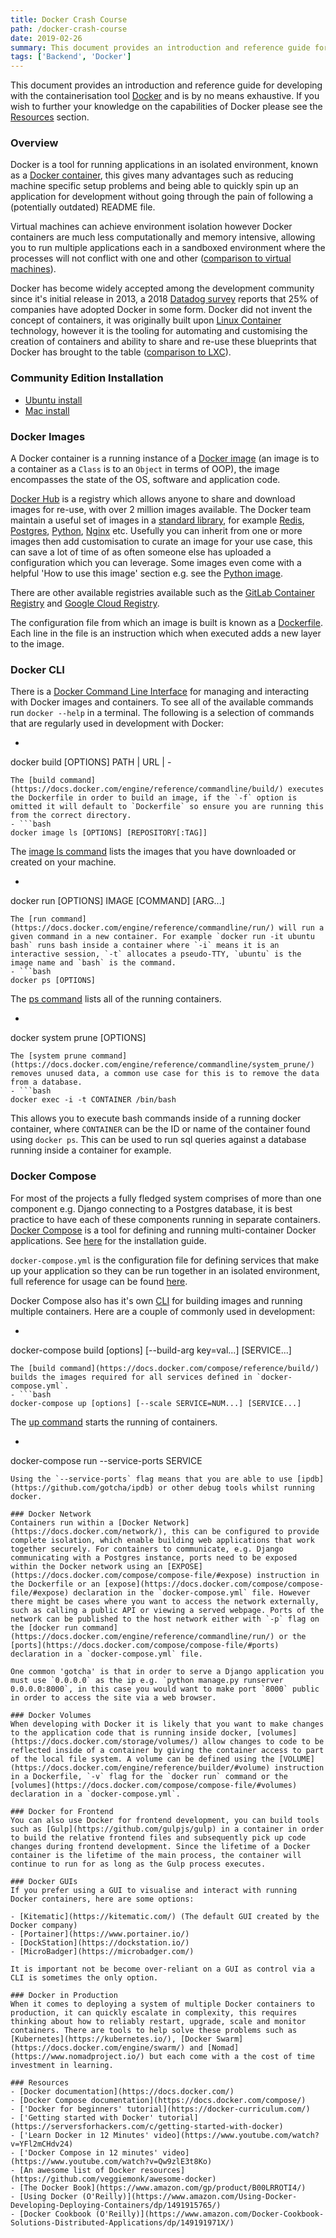 ```yaml
---
title: Docker Crash Course
path: /docker-crash-course
date: 2019-02-26
summary: This document provides an introduction and reference guide for developing with the containerisation tool Docker and is by no means exhaustive.
tags: ['Backend', 'Docker']
---
```


This document provides an introduction and reference guide for developing with the containerisation tool [Docker](https://www.docker.com/) and is by no means exhaustive. If you wish to further your knowledge on the capabilities of Docker please see the [Resources](#resources) section.

### Overview
Docker is a tool for running applications in an isolated environment, known as a [Docker container](https://www.docker.com/resources/what-container#/package_software), this gives many advantages such as reducing machine specific setup problems and being able to quickly spin up an application for development without going through the pain of following a (potentially outdated) README file.

Virtual machines can achieve environment isolation however Docker containers are much less computationally and memory intensive, allowing you to run multiple applications each in a sandboxed environment where the processes will not conflict with one and other ([comparison to virtual machines](https://stackoverflow.com/questions/16047306/how-is-docker-different-from-a-virtual-machine)).

Docker has become widely accepted among the development community since it's initial release in 2013, a 2018 [Datadog survey](https://www.datadoghq.com/docker-adoption/) reports that 25% of companies have adopted Docker in some form. Docker did not invent the concept of containers, it was originally built upon [Linux Container](https://en.wikipedia.org/wiki/LXC) technology, however it is the tooling for automating and customising the creation of containers and ability to share and re-use these blueprints that Docker has brought to the table ([comparison to LXC](https://docs.docker.com/engine/faq/#what-does-docker-technology-add-to-just-plain-lxc)).

### Community Edition Installation
 - [Ubuntu install](https://docs.docker.com/install/linux/docker-ce/ubuntu/)
 - [Mac install](https://docs.docker.com/docker-for-mac/install/)

### Docker Images
A Docker container is a running instance of a [Docker image](https://docs.docker.com/v17.09/engine/userguide/storagedriver/imagesandcontainers/) (an image is to a container as a `Class` is to an `Object` in terms of OOP), the image encompasses the state of the OS, software and application code.

[Docker Hub](https://hub.docker.com/) is a registry which allows anyone to share and download images for re-use, with over 2 million images available. The Docker team maintain a useful set of images in a [standard library](https://hub.docker.com/search/?q=&type=image&image_filter=official), for example [Redis](https://hub.docker.com/_/redis), [Postgres](https://hub.docker.com/_/postgres), [Python](https://hub.docker.com/_/python), [Nginx](https://hub.docker.com/_/nginx) etc. Usefully you can inherit from one or more images then add customisation to curate an image for your use case, this can save a lot of time of as often someone else has uploaded a configuration which you can leverage. Some images even come with a helpful 'How to use this image' section e.g. see the [Python image](https://hub.docker.com/_/python/).

There are other available registries available such as the [GitLab Container Registry](https://about.gitlab.com/2016/05/23/gitlab-container-registry/) and [Google Cloud Registry](https://cloud.google.com/container-registry/).

The configuration file from which an image is built is known as a [Dockerfile](https://docs.docker.com/engine/reference/builder/). Each line in the file is an instruction which when executed adds a new layer to the image.

### Docker CLI
There is a [Docker Command Line Interface](https://docs.docker.com/engine/reference/commandline/cli/) for managing and interacting with Docker images and containers. To see all of the available commands run `docker --help` in a terminal. The following is a selection of commands that are regularly used in development with Docker:
 - ```bash
 docker build [OPTIONS] PATH | URL | -
 ```
The [build command](https://docs.docker.com/engine/reference/commandline/build/) executes the Dockerfile in order to build an image, if the `-f` option is omitted it will default to `Dockerfile` so ensure you are running this from the correct directory.
 - ```bash
 docker image ls [OPTIONS] [REPOSITORY[:TAG]]
 ```
 The [image ls command](https://docs.docker.com/engine/reference/commandline/image_ls/) lists the images that you have downloaded or created on your machine.
 - ```bash
 docker run [OPTIONS] IMAGE [COMMAND] [ARG...]
 ```
 The [run command](https://docs.docker.com/engine/reference/commandline/run/) will run a given command in a new container. For example `docker run -it ubuntu bash` runs bash inside a container where `-i` means it is an interactive session, `-t` allocates a pseudo-TTY, `ubuntu` is the image name and `bash` is the command.
 - ```bash
 docker ps [OPTIONS]
 ```
 The [ps command](https://docs.docker.com/engine/reference/commandline/ps/) lists all of the running containers.
 - ```bash
 docker system prune [OPTIONS]
 ```
 The [system prune command](https://docs.docker.com/engine/reference/commandline/system_prune/) removes unused data, a common use case for this is to remove the data from a database.
 - ```bash
 docker exec -i -t CONTAINER /bin/bash
 ```
 This allows you to execute bash commands inside of a running docker container, where `CONTAINER` can be the ID or name of the container found using `docker ps`. This can be used to run sql queries against a database running inside a container for example.

### Docker Compose
For most of the projects a fully fledged system comprises of more than one component e.g. Django connecting to a Postgres database, it is best practice to have each of these components running in separate containers. [Docker Compose](https://docs.docker.com/compose/) is a tool for defining and running multi-container Docker applications. See [here](https://docs.docker.com/compose/install/) for the installation guide.

`docker-compose.yml` is the configuration file for defining services that make up your application so they can be run together in an isolated environment, full reference for usage can be found [here](https://docs.docker.com/compose/compose-file/).

Docker Compose also has it's own [CLI](https://docs.docker.com/compose/reference/overview/) for building images and running multiple containers. Here are a couple of commonly used in development:
 - ```bash
 docker-compose build [options] [--build-arg key=val...] [SERVICE...]
 ```
 The [build command](https://docs.docker.com/compose/reference/build/) builds the images required for all services defined in `docker-compose.yml`.  
 - ```bash
 docker-compose up [options] [--scale SERVICE=NUM...] [SERVICE...]
 ```
 The [up command](https://docs.docker.com/compose/reference/up/) starts the running of containers.
 - ```bash
 docker-compose run --service-ports SERVICE
 ```
 Using the `--service-ports` flag means that you are able to use [ipdb](https://github.com/gotcha/ipdb) or other debug tools whilst running docker.

### Docker Network
Containers run within a [Docker Network](https://docs.docker.com/network/), this can be configured to provide complete isolation, which enable building web applications that work together securely. For containers to communicate, e.g. Django communicating with a Postgres instance, ports need to be exposed within the Docker network using an [EXPOSE](https://docs.docker.com/compose/compose-file/#expose) instruction in the Dockerfile or an [expose](https://docs.docker.com/compose/compose-file/#expose) declaration in the `docker-compose.yml` file. However there might be cases where you want to access the network externally, such as calling a public API or viewing a served webpage. Ports of the network can be published to the host network either with `-p` flag on the [docker run command](https://docs.docker.com/engine/reference/commandline/run/) or the [ports](https://docs.docker.com/compose/compose-file/#ports) declaration in a `docker-compose.yml` file.

One common 'gotcha' is that in order to serve a Django application you must use `0.0.0.0` as the ip e.g. `python manage.py runserver 0.0.0.0:8000`, in this case you would want to make port `8000` public in order to access the site via a web browser.

### Docker Volumes
When developing with Docker it is likely that you want to make changes to the application code that is running inside docker, [volumes](https://docs.docker.com/storage/volumes/) allow changes to code to be reflected inside of a container by giving the container access to part of the local file system. A volume can be defined using the [VOLUME](https://docs.docker.com/engine/reference/builder/#volume) instruction in a Dockerfile, `-v` flag for the `docker run` command or the [volumes](https://docs.docker.com/compose/compose-file/#volumes) declaration in a `docker-compose.yml`.

### Docker for Frontend
You can also use Docker for frontend development, you can build tools such as [Gulp](https://github.com/gulpjs/gulp) in a container in order to build the relative frontend files and subsequently pick up code changes during frontend development. Since the lifetime of a Docker container is the lifetime of the main process, the container will continue to run for as long as the Gulp process executes.

### Docker GUIs
If you prefer using a GUI to visualise and interact with running Docker containers, here are some options:

 - [Kitematic](https://kitematic.com/) (The default GUI created by the Docker company)
 - [Portainer](https://www.portainer.io/)
 - [DockStation](https://dockstation.io/)
 - [MicroBadger](https://microbadger.com/)

It is important not be become over-reliant on a GUI as control via a CLI is sometimes the only option.

### Docker in Production
When it comes to deploying a system of multiple Docker containers to production, it can quickly escalate in complexity, this requires thinking about how to reliably restart, upgrade, scale and monitor containers. There are tools to help solve these problems such as [Kubernetes](https://kubernetes.io/), [Docker Swarm](https://docs.docker.com/engine/swarm/) and [Nomad](https://www.nomadproject.io/) but each come with a the cost of time investment in learning.

### Resources
 - [Docker documentation](https://docs.docker.com/)
 - [Docker Compose documentation](https://docs.docker.com/compose/)
 - ['Docker for beginners' tutorial](https://docker-curriculum.com/)
 - ['Getting started with Docker' tutorial](https://serversforhackers.com/c/getting-started-with-docker)
 - ['Learn Docker in 12 Minutes' video](https://www.youtube.com/watch?v=YFl2mCHdv24)
 - ['Docker Compose in 12 minutes' video](https://www.youtube.com/watch?v=Qw9zlE3t8Ko)
 - [An awesome list of Docker resources](https://github.com/veggiemonk/awesome-docker)
 - [The Docker Book](https://www.amazon.com/gp/product/B00LRROTI4/)
 - [Using Docker (O'Reilly)](https://www.amazon.com/Using-Docker-Developing-Deploying-Containers/dp/1491915765/)
 - [Docker Cookbook (O'Reilly)](https://www.amazon.com/Docker-Cookbook-Solutions-Distributed-Applications/dp/149191971X/)
